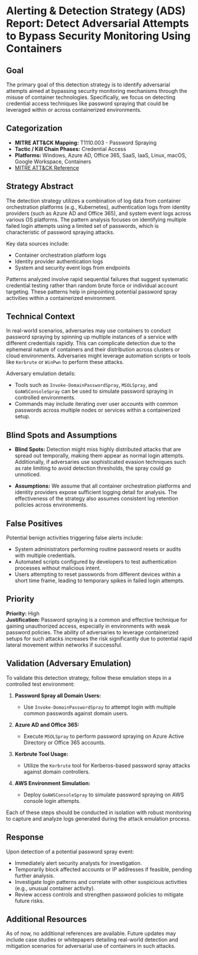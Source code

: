 # Alerting & Detection Strategy (ADS) Report: Detect Adversarial Attempts to Bypass Security Monitoring Using Containers

## Goal

The primary goal of this detection strategy is to identify adversarial attempts aimed at bypassing security monitoring mechanisms through the misuse of container technologies. Specifically, we focus on detecting credential access techniques like password spraying that could be leveraged within or across containerized environments.

## Categorization

- **MITRE ATT&CK Mapping:** T1110.003 - Password Spraying
- **Tactic / Kill Chain Phases:** Credential Access
- **Platforms:** Windows, Azure AD, Office 365, SaaS, IaaS, Linux, macOS, Google Workspace, Containers
- [MITRE ATT&CK Reference](https://attack.mitre.org/techniques/T1110/003)

## Strategy Abstract

The detection strategy utilizes a combination of log data from container orchestration platforms (e.g., Kubernetes), authentication logs from identity providers (such as Azure AD and Office 365), and system event logs across various OS platforms. The pattern analysis focuses on identifying multiple failed login attempts using a limited set of passwords, which is characteristic of password spraying attacks.

Key data sources include:
- Container orchestration platform logs
- Identity provider authentication logs
- System and security event logs from endpoints

Patterns analyzed involve rapid sequential failures that suggest systematic credential testing rather than random brute force or individual account targeting. These patterns help in pinpointing potential password spray activities within a containerized environment.

## Technical Context

In real-world scenarios, adversaries may use containers to conduct password spraying by spinning up multiple instances of a service with different credentials rapidly. This can complicate detection due to the ephemeral nature of containers and their distribution across clusters or cloud environments. Adversaries might leverage automation scripts or tools like `Kerbrute` or `WinPwn` to perform these attacks.

Adversary emulation details:
- Tools such as `Invoke-DomainPasswordSpray`, `MSOLSpray`, and `GoAWSConsoleSpray` can be used to simulate password spraying in controlled environments.
- Commands may include iterating over user accounts with common passwords across multiple nodes or services within a containerized setup.

## Blind Spots and Assumptions

- **Blind Spots:** Detection might miss highly distributed attacks that are spread out temporally, making them appear as normal login attempts. Additionally, if adversaries use sophisticated evasion techniques such as rate limiting to avoid detection thresholds, the spray could go unnoticed.
  
- **Assumptions:** We assume that all container orchestration platforms and identity providers expose sufficient logging detail for analysis. The effectiveness of the strategy also assumes consistent log retention policies across environments.

## False Positives

Potential benign activities triggering false alerts include:
- System administrators performing routine password resets or audits with multiple credentials.
- Automated scripts configured by developers to test authentication processes without malicious intent.
- Users attempting to reset passwords from different devices within a short time frame, leading to temporary spikes in failed login attempts.

## Priority

**Priority:** High  
**Justification:** Password spraying is a common and effective technique for gaining unauthorized access, especially in environments with weak password policies. The ability of adversaries to leverage containerized setups for such attacks increases the risk significantly due to potential rapid lateral movement within networks if successful.

## Validation (Adversary Emulation)

To validate this detection strategy, follow these emulation steps in a controlled test environment:

1. **Password Spray all Domain Users:**
   - Use `Invoke-DomainPasswordSpray` to attempt login with multiple common passwords against domain users.
   
2. **Azure AD and Office 365:**
   - Execute `MSOLSpray` to perform password spraying on Azure Active Directory or Office 365 accounts.

3. **Kerbrute Tool Usage:**
   - Utilize the `Kerbrute` tool for Kerberos-based password spray attacks against domain controllers.

4. **AWS Environment Simulation:**
   - Deploy `GoAWSConsoleSpray` to simulate password spraying on AWS console login attempts.

Each of these steps should be conducted in isolation with robust monitoring to capture and analyze logs generated during the attack emulation process.

## Response

Upon detection of a potential password spray event:
- Immediately alert security analysts for investigation.
- Temporarily block affected accounts or IP addresses if feasible, pending further analysis.
- Investigate login patterns and correlate with other suspicious activities (e.g., unusual container activity).
- Review access controls and strengthen password policies to mitigate future risks.

## Additional Resources

As of now, no additional references are available. Future updates may include case studies or whitepapers detailing real-world detection and mitigation scenarios for adversarial use of containers in such attacks.